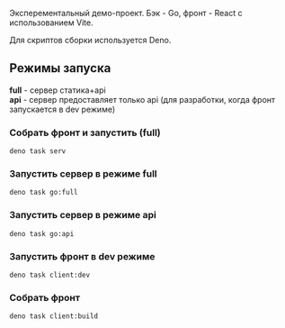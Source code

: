 Эксперементальный демо-проект. Бэк - Go, фронт - React с использованием Vite.

Для скриптов сборки используется Deno.

## Режимы запуска

**full** - сервер статика+api  
**api** - сервер предоставляет только api (для разработки, когда фронт запускается в dev режиме)


### Собрать фронт и запустить (full)

`deno task serv`

### Запустить сервер в режиме full

`deno task go:full`

### Запустить сервер в режиме api

`deno task go:api`

### Запустить фронт в dev режиме

`deno task client:dev`

### Собрать фронт

`deno task client:build`

